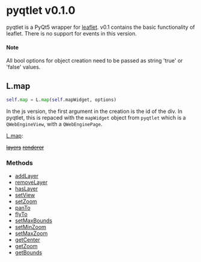 # pyqtlet v0.1.0
pyqtlet is a PyQt5 wrapper for [leaflet](leafletjs.com). v0.1 contains the basic functionality of leaflet. There is no support for events in this version.

#### Note
All bool options for object creation need to be passed as string 'true' or 'false' values.

## L.map
```python
self.map = L.map(self.mapWidget, options)
```
In the js version, the first argument in the creation is the id of the div. In pyqtlet, this is repaced with the `mapWidget` object from `pyqtlet` which is a `QWebEngineView`, with a `QWebEnginePage`.

[L.map](http://leafletjs.com/reference-1.3.0.html#map-factory): 

~~[layers](http://leafletjs.com/reference-1.3.0.html#map-layers)~~
~~[renderer](http://leafletjs.com/reference-1.3.0.html#map-layers)~~

### Methods
- [addLayer](http://leafletjs.com/reference-1.3.0.html#map-addlayer)
- [removeLayer](http://leafletjs.com/reference-1.3.0.html#map-removelayer)
- [hasLayer](http://leafletjs.com/reference-1.3.0.html#map-haslayer)
- [setView](http://leafletjs.com/reference-1.3.0.html#map-setview)
- [setZoom](http://leafletjs.com/reference-1.3.0.html#map-setzoom)
- [panTo](http://leafletjs.com/reference-1.3.0.html#map-panto)
- [flyTo](http://leafletjs.com/reference-1.3.0.html#map-flyto)
- [setMaxBounds](http://leafletjs.com/reference-1.3.0.html#map-setmaxbounds)
- [setMinZoom](http://leafletjs.com/reference-1.3.0.html#map-setminzoom)
- [setMaxZoom](http://leafletjs.com/reference-1.3.0.html#map-setmaxzoom)
- [getCenter](http://leafletjs.com/reference-1.3.0.html#map-getcenter)
- [getZoom](http://leafletjs.com/reference-1.3.0.html#map-getzoom)
- [getBounds](http://leafletjs.com/reference-1.3.0.html#map-getBounds)

